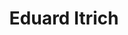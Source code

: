 ---
author_slug: eitrich
redirect_from:
   - /community/itrich
title: Eduard Itrich
layout: community
lastname: Itrich
firstname: Eduard
role: Community Manager Sovereign Cloud Stack
company: Open Source Business Alliance - Bundesverband für digitale Souveränität e.V.
companylink: https://osb-alliance.com
holopin_username: itrich
twitter: https://twitter.com/EduardItrich
linkedin: https://www.linkedin.com/in/eduard-itrich/
github: https://github.com/itrich
matrix: https://matrix.to/#/@itrich:matrix.org
mastodon: https://hachyderm.io/@EduardItrich#
mail: itrich@osb-alliance.com
avatar: eitrich.jpg
bio: |
  Eduard is an open source community manager currently empowering the Sovereign Cloud Stack community at the OSB Alliance (Open Source Business Alliance). After graduating from university, he was part of a software development team and responsible for the release management of a Linux enterprise distribution. Following up his two-year parental leave, during which he orchestrated his twin daughters rather than continuous deployment pipelines, he became the head of digitalization and IT of the medium-sized town Bühl in southwestern Germany.
---